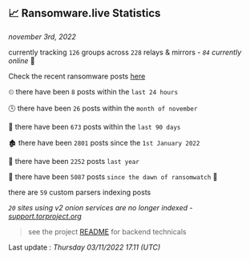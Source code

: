 
## 📈 Ransomware.live Statistics
_november 3rd, 2022_

currently tracking `126` groups across `228` relays & mirrors - _`84` currently online_ 📡

Check the recent ransomware posts [here](https://www.ransomware.live/#/recentposts)


⏲ there have been `8` posts within the `last 24 hours`

🕓 there have been `26` posts within the `month of november`

📅 there have been `673` posts within the `last 90 days`

🏚 there have been `2801` posts since the `1st January 2022`

🚀 there have been `2252` posts `last year`

🦕 there have been `5087` posts `since the dawn of ransomwatch` 🐣

there are `59` custom parsers indexing posts

_`20` sites using v2 onion services are no longer indexed - [support.torproject.org](https://support.torproject.org/onionservices/v2-deprecation/)_

> see the project [README](https://github.com/jmousqueton/ransomwatch#readme) for backend technicals



Last update : _Thursday 03/11/2022 17.11 (UTC)_

